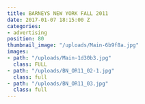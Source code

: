 ```yaml
---
title: BARNEYS NEW YORK FALL 2011
date: 2017-01-07 18:15:00 Z
categories:
- advertising
position: 80
thumbnail_image: "/uploads/Main-6b9f8a.jpg"
images:
- path: "/uploads/Main-1d30b3.jpg"
  class: FULL
- path: "/uploads/BN_OR11_02-1.jpg"
  class: full
- path: "/uploads/BN_OR11_03.jpg"
  class: full
---
```


